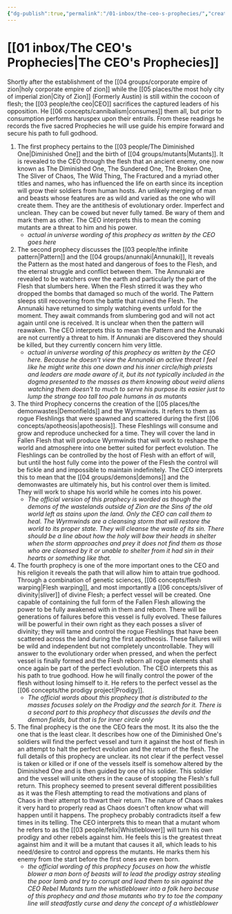 ```yaml
---
{"dg-publish":true,"permalink":"/01-inbox/the-ceo-s-prophecies/","created":"2025-05-15T16:19:00.491-05:00","updated":"2025-06-27T16:32:31.073-05:00"}
---
```


# [[01 inbox/The CEO's Prophecies\|The CEO's Prophecies]]

Shortly after the establishment of the [[04 groups/corporate empire of zion\|holy corporate empire of zion]] while the [[05 places/the most holy city of imperial zion\|City of Zion]] (Formerly Austin) is still within the cocoon of flesh; the [[03 people/the ceo\|CEO]] sacrifices the captured leaders of his opposition.  He [[06 concepts/cannibalism\|consumes]] them all, but prior to consumption performs haruspex upon their entrails.  From these readings he records the five sacred Prophecies he will use guide his empire forward and secure his path to full godhood.  

1. The first prophecy pertains to the [[03 people/The Diminished One\|Diminished One]] and the birth of [[04 groups/mutants\|Mutants]]. It is revealed to the CEO through the flesh that an ancient enemy, one now known as The Diminished One, The Sundered One, The Broken One, The Sliver of Chaos, The Wild Thing, The Fractured and a myriad other titles and names, who has influenced the life on earth since its inception will grow their soldiers from human hosts.  An unlikely merging of man and beasts whose features are as wild and varied as the one who will create them.  They are the antithesis of evolutionary order. Imperfect and unclean.  They can be cowed but never fully tamed. Be wary of them and mark them as other.  The CEO interprets this to mean the coming mutants are a threat to him and his power.
	- *actual in universe wording of this prophecy as written by the CEO goes here* 
2. The second prophecy discusses the [[03 people/the infinite pattern\|Pattern]] and the [[04 groups/anunnaki\|Annunaki]],  It reveals the Pattern as the most hated and dangerous of foes to the Flesh, and the eternal struggle and conflict between them.  The Annunaki are revealed to be watchers over the earth and particularly the part of the Flesh that slumbers here. When the Flesh stirred it was they who dropped the bombs that damaged so much of the world. The Pattern sleeps still recovering from the battle that ruined the Flesh.  The Annunaki have returned to simply watching events unfold for the moment.  They await commands from slumbering god and will not act again until one is received.  It is unclear when then the pattern will reawaken.  The CEO interprets this to mean the Pattern and the Annunaki are not currently a threat to him.  If Annunaki are discovered they should be killed, but they currently concern him very little.
	- *actual in universe wording of this prophecy as written by the CEO here.  Because he doesn't view the Annunaki an active threat I feel like he might write this one down and his inner circle/high priests and leaders are made aware of it, but its not typically included in the dogma presented to the masses as them knowing about weird aliens watching them doesn't to much to serve his purpose its easier just to lump the strange too tall too pale humans in as mutants*
3. The third Prophecy concerns the creation of the [[05 places/the demonwastes\|Demonfields]] and the Wyrmwinds.  It refers to them as rogue Fleshlings that were spawned and scattered during the first [[06 concepts/apotheosis\|apotheosis]]. These Fleshlings will consume and grow and reproduce unchecked for a time.  They will cover the land in Fallen Flesh that will produce Wyrmwinds that will work to reshape the world and atmosphere into one better suited for perfect evolution.  The Fleshlings can be controlled by the host of Flesh with an effort of will, but until the host fully come into the power of the Flesh the control will be fickle and and impossible to maintain indefinitely.  The CEO interprets this to mean that the [[04 groups/demons\|demons]] and the demonwastes are ultimately his, but his control over them is limited.  They will work to shape his world while he comes into his power.  
	- *The official version of this prophecy is worded as though the demons of the wastelands outside of Zion are the Sins of the old world left as stains upon the land.  Only the CEO can call them to heal.  The Wyrmwinds are a cleansing storm that will restore the world to its proper state.  They will cleanse the waste of its sin.  There should be a line about how the holy will bow their heads in shelter when the storm approaches and prey it does not find them as those who are cleansed by it or unable to shelter from it had sin in their hearts or something like that.* 
4. The fourth prophecy is one of the more important ones to the CEO and his religion it reveals the path that will allow him to attain true godhood.  Through a combination of genetic sciences, [[06 concepts/flesh warping\|Flesh warping]], and most importantly a [[06 concepts/sliver of divinity\|sliver]] of divine Flesh; a perfect vessel will be created. One capable of containing the full form of the Fallen Flesh allowing the power to be fully awakened with in them and reborn.  There will be generations of failures before this vessel is fully evolved.  These failures will be powerful in their own right as they each posses a sliver of divinity; they will tame and control the rogue Fleshlings that have been scattered across the land during the first apotheosis. These failures will be wild and independent but not completely uncontrollable.  They will answer to the evolutionary order when pressed, and when the perfect vessel is finally formed and the Flesh reborn all rogue elements shall once again be part of the perfect evolution.  The CEO interprets this as his path to true godhood.  How he will finally control the power of the flesh without losing himself to it. He refers to the perfect vessel as the [[06 concepts/the prodigy project\|Prodigy]].
	- *The official words about this prophecy that is distributed to the masses focuses solely on the Prodigy and the search for it. There is a second part to this prophecy that discusses the devils and the demon fields, but that is for inner circle only*
5.  The final prophecy is the one the CEO fears the most.  It its also the the one that is the least clear.  It describes how one of the Diminished One's soldiers will find the perfect vessel and turn it against the host of flesh in an attempt to halt the perfect evolution and the return of the flesh.  The full details of this prophecy are unclear.  its not clear if the perfect vessel is taken or killed or if one of the vessels itself is somehow altered by the Diminished One and is then guided by one of his solider. This soldier and the vessel will unite others in the cause of stopping the Flesh's full return.  This prophecy seemed to present several different possibilities as it was the Flesh attempting to read the motivations and plans of Chaos in their attempt to thwart their return.  The nature of Chaos makes it very hard to properly read as Chaos doesn't often know what will happen until it happens. The prophecy probably contradicts itself a few times in its telling. The CEO interprets this to mean that a mutant whom he refers to as the [[03 people/felix\|Whistleblower]] will turn his own prodigy and other rebels against him.  He feels this is the greatest threat against him and it will be a mutant that causes it all, which leads to his need/desire to control and oppress the mutants. He marks them his enemy from the start before the first ones are even born.
	- *the official wording of this prophecy focuses on how the whistle blower a man born of beasts will to lead the prodigy astray stealing the poor lamb and try to corrupt and lead them to sin against the CEO  Rebel Mutants turn the whistleblower into a folk hero because of this prophecy and and those mutants who try to toe the company line will steadfastly curse and deny the concept of a whistleblower*

